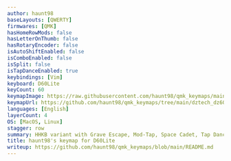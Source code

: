 ```yaml
---
author: haunt98
baseLayouts: [QWERTY]
firmwares: [QMK]
hasHomeRowMods: false
hasLetterOnThumb: false
hasRotaryEncoder: false
isAutoShiftEnabled: false
isComboEnabled: false
isSplit: false
isTapDanceEnabled: true
keybindings: [Vim]
keyboard: D60Lite
keyCount: 60
keymapImage: https://raw.githubusercontent.com/haunt98/qmk_keymaps/main/dztech_dz60rgb_wkl/caksoylar_keymap_drawer/keymap.svg
keymapUrl: https://github.com/haunt98/qmk_keymaps/tree/main/dztech_dz60rgb_wkl/keymaps/haunt98
languages: [English]
layerCount: 4
OS: [MacOS, Linux]
stagger: row
summary: HHKB variant with Grave Escape, Mod-Tap, Space Cadet, Tap Dance
title: haunt98's keymap for D60Lite
writeup: https://github.com/haunt98/qmk_keymaps/blob/main/README.md
---
```

